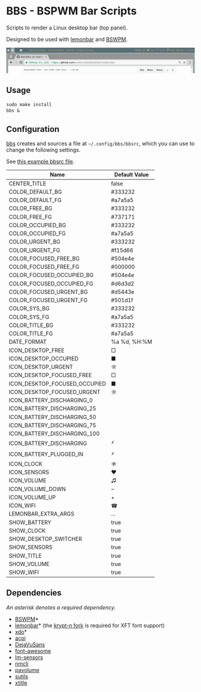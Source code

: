 # BBS - BSPWM Bar Scripts

Scripts to render a Linux desktop bar (top panel). 

Designed to be used with [lemonbar](https://github.com/LemonBoy/bar)
and [BSWPM](https://github.com/baskerville/bspwm).

![Screenshot](https://raw.githubusercontent.com/andornaut/bbs/master/screenshot.png)

## Usage

```
sudo make install
bbs &
```

## Configuration

[bbs](./bbs) creates and sources a file at `~/.config/bbs/bbsrc`, which you can use to change the following settings.

See [this example bbsrc file](https://github.com/andornaut/dotfiles/blob/master/%24HOME/.config/bbs/bbsrc).

Name|Default Value
---|---
CENTER_TITLE|false
COLOR_DEFAULT_BG|#333232
COLOR_DEFAULT_FG|#a7a5a5
COLOR_FREE_BG|#333232
COLOR_FREE_FG|#737171
COLOR_OCCUPIED_BG|#333232
COLOR_OCCUPIED_FG|#a7a5a5
COLOR_URGENT_BG|#333232
COLOR_URGENT_FG|#f15d66
COLOR_FOCUSED_FREE_BG|#504e4e
COLOR_FOCUSED_FREE_FG|#000000
COLOR_FOCUSED_OCCUPIED_BG|#504e4e
COLOR_FOCUSED_OCCUPIED_FG|#d6d3d2
COLOR_FOCUSED_URGENT_BG|#d5443e
COLOR_FOCUSED_URGENT_FG|#501d1f
COLOR_SYS_BG|#333232
COLOR_SYS_FG|#a7a5a5
COLOR_TITLE_BG|#333232
COLOR_TITLE_FG|#a7a5a5
DATE_FORMAT|%a %d, %H:%M
ICON_DESKTOP_FREE|□
ICON_DESKTOP_OCCUPIED|■
ICON_DESKTOP_URGENT|☼
ICON_DESKTOP_FOCUSED_FREE|□
ICON_DESKTOP_FOCUSED_OCCUPIED|■
ICON_DESKTOP_FOCUSED_URGENT|☼
ICON_BATTERY_DISCHARGING_0| 
ICON_BATTERY_DISCHARGING_25| 
ICON_BATTERY_DISCHARGING_50| 
ICON_BATTERY_DISCHARGING_75| 
ICON_BATTERY_DISCHARGING_100| 
ICON_BATTERY_DISCHARGING|⚡
ICON_BATTERY_PLUGGED_IN|⚡
ICON_CLOCK|☀
ICON_SENSORS|♥
ICON_VOLUME|♫
ICON_VOLUME_DOWN|‒
ICON_VOLUME_UP|+
ICON_WIFI|☎
LEMONBAR_EXTRA_ARGS|...
SHOW_BATTERY|true
SHOW_CLOCK|true
SHOW_DESKTOP_SWITCHER|true
SHOW_SENSORS|true
SHOW_TITLE|true
SHOW_VOLUME|true
SHOW_WIFI|true

## Dependencies

*An asterisk denotes a required dependency.*

* [BSWPM](https://github.com/baskerville/bspwm)\*
* [lemonbar](https://github.com/LemonBoy/bar)\*
  (the [krypt-n fork](https://github.com/krypt-n/bar) is required for XFT font support)
* [xdo](https://github.com/baskerville/xdo)\*
* [acpi](http://www.tldp.org/HOWTO/html_single/ACPI-HOWTO/)
* [DejaVuSans](https://dejavu-fonts.github.io/)
* [font-awesome](http://fontawesome.io)
* [lm-sensors](https://github.com/groeck/lm-sensors)
* [nmcli](https://wiki.gnome.org/Projects/NetworkManager/nmcli)
* [pavolume](https://github.com/andornaut/pavolume)
* [sutils](https://github.com/baskerville/sutils)
* [xtitle](https://github.com/baskerville/xtitle)
